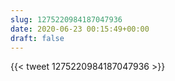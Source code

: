 ```yaml
---
slug: 1275220984187047936
date: 2020-06-23 00:15:49+00:00
draft: false
---
```


{{< tweet 1275220984187047936 >}}
